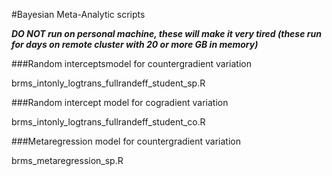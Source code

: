 #Bayesian Meta-Analytic scripts

***DO NOT run on personal machine, these will make it very tired (these run for days on remote cluster with 20 or more GB in memory)***

###Random interceptsmodel for countergradient variation

brms_intonly_logtrans_fullrandeff_student_sp.R

###Random intercept model for cogradient variation

brms_intonly_logtrans_fullrandeff_student_co.R

###Metaregression model for countergradient variation

brms_metaregression_sp.R
